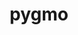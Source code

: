 ---
title: "pygmo"
layout: cache
categories: [package, develop-2023-12-03]
meta: {"versions": ["2.18.0"], "compilers": ["gcc@=11.4.0", "gcc@=9.4.0", "oneapi@=2023.2.0"], "oss": ["ubuntu20.04"], "platforms": ["linux"], "targets": ["neoverse_v1", "ppc64le", "x86_64_v3"], "stacks": ["e4s", "e4s-neoverse_v1", "e4s-oneapi", "e4s-power", "root"], "num_specs": 4, "num_specs_by_stack": {"root": 4, "e4s-neoverse_v1": 1, "e4s-power": 1, "e4s": 1, "e4s-oneapi": 1}}
spec_details: [{"hash": "p52yylc7ojnumb2iq47k7nnozhviry5o", "compiler": "gcc@=11.4.0", "versions": ["2.18.0"], "os": "ubuntu20.04", "platform": "linux", "target": "neoverse_v1", "variants": ["build_system=cmake", "build_type=Release", "generator=make", "~ipo", "+shared"], "stacks": ["root", "e4s-neoverse_v1"], "size": "-", "tarball": "https://binaries.spack.io/releases/develop-2023-12-03/build_cache/linux-ubuntu20.04-neoverse_v1/gcc-11.4.0/pygmo-2.18.0/linux-ubuntu20.04-neoverse_v1-gcc-11.4.0-pygmo-2.18.0-p52yylc7ojnumb2iq47k7nnozhviry5o.spack"}, {"hash": "e2qqhodytjeo64eyffhemxu2kuac5x6p", "compiler": "gcc@=9.4.0", "versions": ["2.18.0"], "os": "ubuntu20.04", "platform": "linux", "target": "ppc64le", "variants": ["build_system=cmake", "build_type=Release", "generator=make", "~ipo", "+shared"], "stacks": ["root", "e4s-power"], "size": "-", "tarball": "https://binaries.spack.io/releases/develop-2023-12-03/build_cache/linux-ubuntu20.04-ppc64le/gcc-9.4.0/pygmo-2.18.0/linux-ubuntu20.04-ppc64le-gcc-9.4.0-pygmo-2.18.0-e2qqhodytjeo64eyffhemxu2kuac5x6p.spack"}, {"hash": "snzfu6cvfljfruhkt3fjvpqqccbwlcyr", "compiler": "gcc@=11.4.0", "versions": ["2.18.0"], "os": "ubuntu20.04", "platform": "linux", "target": "x86_64_v3", "variants": ["build_system=cmake", "build_type=Release", "generator=make", "~ipo", "+shared"], "stacks": ["root", "e4s"], "size": "-", "tarball": "https://binaries.spack.io/releases/develop-2023-12-03/build_cache/linux-ubuntu20.04-x86_64_v3/gcc-11.4.0/pygmo-2.18.0/linux-ubuntu20.04-x86_64_v3-gcc-11.4.0-pygmo-2.18.0-snzfu6cvfljfruhkt3fjvpqqccbwlcyr.spack"}, {"hash": "jlarwca43em2u76t73ngbqgy4p7medk2", "compiler": "oneapi@=2023.2.0", "versions": ["2.18.0"], "os": "ubuntu20.04", "platform": "linux", "target": "x86_64_v3", "variants": ["build_system=cmake", "build_type=Release", "generator=make", "~ipo", "+shared"], "stacks": ["root", "e4s-oneapi"], "size": "-", "tarball": "https://binaries.spack.io/releases/develop-2023-12-03/build_cache/linux-ubuntu20.04-x86_64_v3/oneapi-2023.2.0/pygmo-2.18.0/linux-ubuntu20.04-x86_64_v3-oneapi-2023.2.0-pygmo-2.18.0-jlarwca43em2u76t73ngbqgy4p7medk2.spack"}]
---